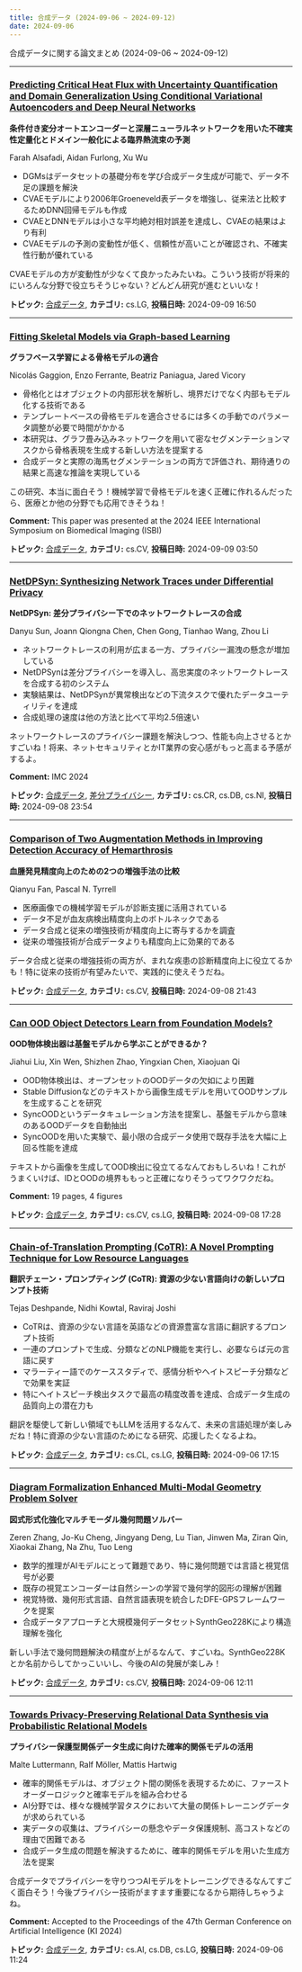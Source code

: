 ```yaml
---
title: 合成データ (2024-09-06 ~ 2024-09-12)
date: 2024-09-06
---
```


合成データに関する論文まとめ (2024-09-06 ~ 2024-09-12)


- - -

### [Predicting Critical Heat Flux with Uncertainty Quantification and Domain Generalization Using Conditional Variational Autoencoders and Deep Neural Networks](http://arxiv.org/abs/2409.05790)

**条件付き変分オートエンコーダーと深層ニューラルネットワークを用いた不確実性定量化とドメイン一般化による臨界熱流束の予測**

Farah Alsafadi, Aidan Furlong, Xu Wu

- DGMsはデータセットの基礎分布を学び合成データ生成が可能で、データ不足の課題を解決
- CVAEモデルにより2006年Groeneveld表データを増強し、従来法と比較するためDNN回帰モデルも作成
- CVAEとDNNモデルは小さな平均絶対相対誤差を達成し、CVAEの結果はより有利
- CVAEモデルの予測の変動性が低く、信頼性が高いことが確認され、不確実性行動が優れている

CVAEモデルの方が変動性が少なくて良かったみたいね。こういう技術が将来的にいろんな分野で役立ちそうじゃない？どんどん研究が進むといいな！



**トピック:** [合成データ](../../sd), **カテゴリ:** cs.LG, **投稿日時:** 2024-09-09 16:50


- - -

### [Fitting Skeletal Models via Graph-based Learning](http://arxiv.org/abs/2409.05311)

**グラフベース学習による骨格モデルの適合**

Nicolás Gaggion, Enzo Ferrante, Beatriz Paniagua, Jared Vicory

- 骨格化とはオブジェクトの内部形状を解析し、境界だけでなく内部もモデル化する技術である
- テンプレートベースの骨格モデルを適合させるには多くの手動でのパラメータ調整が必要で時間がかかる
- 本研究は、グラフ畳み込みネットワークを用いて密なセグメンテーションマスクから骨格表現を生成する新しい方法を提案する
- 合成データと実際の海馬セグメンテーションの両方で評価され、期待通りの結果と高速な推論を実現している

この研究、本当に面白そう！機械学習で骨格モデルを速く正確に作れるんだったら、医療とか他の分野でも応用できそうね！

**Comment:** This paper was presented at the 2024 IEEE International Symposium on   Biomedical Imaging (ISBI)

**トピック:** [合成データ](../../sd), **カテゴリ:** cs.CV, **投稿日時:** 2024-09-09 03:50


- - -

### [NetDPSyn: Synthesizing Network Traces under Differential Privacy](http://arxiv.org/abs/2409.05249)

**NetDPSyn: 差分プライバシー下でのネットワークトレースの合成**

Danyu Sun, Joann Qiongna Chen, Chen Gong, Tianhao Wang, Zhou Li

- ネットワークトレースの利用が広まる一方、プライバシー漏洩の懸念が増加している
- NetDPSynは差分プライバシーを導入し、高忠実度のネットワークトレースを合成する初のシステム
- 実験結果は、NetDPSynが異常検出などの下流タスクで優れたデータユーティリティを達成
- 合成処理の速度は他の方法と比べて平均2.5倍速い

ネットワークトレースのプライバシー課題を解決しつつ、性能も向上させるとかすごいね！将来、ネットセキュリティとかIT業界の安心感がもっと高まる予感がするよ。

**Comment:** IMC 2024

**トピック:** [合成データ](../../sd), [差分プライバシー](../../dp), **カテゴリ:** cs.CR, cs.DB, cs.NI, **投稿日時:** 2024-09-08 23:54


- - -

### [Comparison of Two Augmentation Methods in Improving Detection Accuracy of Hemarthrosis](http://arxiv.org/abs/2409.05225)

**血腫発見精度向上のための2つの増強手法の比較**

Qianyu Fan, Pascal N. Tyrrell

- 医療画像での機械学習モデルが診断支援に活用されている
- データ不足が血友病検出精度向上のボトルネックである
- データ合成と従来の増強技術が精度向上に寄与するかを調査
- 従来の増強技術が合成データよりも精度向上に効果的である

データ合成と従来の増強技術の両方が、まれな疾患の診断精度向上に役立てるかも！特に従来の技術が有望みたいで、実践的に使えそうだね。



**トピック:** [合成データ](../../sd), **カテゴリ:** cs.CV, **投稿日時:** 2024-09-08 21:43


- - -

### [Can OOD Object Detectors Learn from Foundation Models?](http://arxiv.org/abs/2409.05162)

**OOD物体検出器は基盤モデルから学ぶことができるか？**

Jiahui Liu, Xin Wen, Shizhen Zhao, Yingxian Chen, Xiaojuan Qi

- OOD物体検出は、オープンセットのOODデータの欠如により困難
- Stable Diffusionなどのテキストから画像生成モデルを用いてOODサンプルを生成することを研究
- SyncOODというデータキュレーション方法を提案し、基盤モデルから意味のあるOODデータを自動抽出
- SyncOODを用いた実験で、最小限の合成データ使用で既存手法を大幅に上回る性能を達成

テキストから画像を生成してOOD検出に役立てるなんておもしろいね！これがうまくいけば、IDとOODの境界ももっと正確になりそうってワクワクだね。

**Comment:** 19 pages, 4 figures

**トピック:** [合成データ](../../sd), **カテゴリ:** cs.CV, cs.LG, **投稿日時:** 2024-09-08 17:28


- - -

### [Chain-of-Translation Prompting (CoTR): A Novel Prompting Technique for Low Resource Languages](http://arxiv.org/abs/2409.04512)

**翻訳チェーン・プロンプティング (CoTR): 資源の少ない言語向けの新しいプロンプト技術**

Tejas Deshpande, Nidhi Kowtal, Raviraj Joshi

- CoTRは、資源の少ない言語を英語などの資源豊富な言語に翻訳するプロンプト技術
- 一連のプロンプトで生成、分類などのNLP機能を実行し、必要ならば元の言語に戻す
- マラーティー語でのケーススタディで、感情分析やヘイトスピーチ分類などで効果を実証
- 特にヘイトスピーチ検出タスクで最高の精度改善を達成、合成データ生成の品質向上の潜在力も

翻訳を駆使して新しい領域でもLLMを活用するなんて、未来の言語処理が楽しみだね！特に資源の少ない言語のためになる研究、応援したくなるよね。



**トピック:** [合成データ](../../sd), **カテゴリ:** cs.CL, cs.LG, **投稿日時:** 2024-09-06 17:15


- - -

### [Diagram Formalization Enhanced Multi-Modal Geometry Problem Solver](http://arxiv.org/abs/2409.04214)

**図式形式化強化マルチモーダル幾何問題ソルバー**

Zeren Zhang, Jo-Ku Cheng, Jingyang Deng, Lu Tian, Jinwen Ma, Ziran Qin, Xiaokai Zhang, Na Zhu, Tuo Leng

- 数学的推理がAIモデルにとって難題であり、特に幾何問題では言語と視覚信号が必要
- 既存の視覚エンコーダーは自然シーンの学習で幾何学的図形の理解が困難
- 視覚特徴、幾何形式言語、自然言語表現を統合したDFE-GPSフレームワークを提案
- 合成データアプローチと大規模幾何データセットSynthGeo228Kにより構造理解を強化

新しい手法で幾何問題解決の精度が上がるなんて、すごいね。SynthGeo228Kとか名前からしてかっこいいし、今後のAIの発展が楽しみ！



**トピック:** [合成データ](../../sd), **カテゴリ:** cs.CV, **投稿日時:** 2024-09-06 12:11


- - -

### [Towards Privacy-Preserving Relational Data Synthesis via Probabilistic Relational Models](http://arxiv.org/abs/2409.04194)

**プライバシー保護型関係データ生成に向けた確率的関係モデルの活用**

Malte Luttermann, Ralf Möller, Mattis Hartwig

- 確率的関係モデルは、オブジェクト間の関係を表現するために、ファーストオーダーロジックと確率モデルを組み合わせる
- AI分野では、様々な機械学習タスクにおいて大量の関係トレーニングデータが求められている
- 実データの収集は、プライバシーの懸念やデータ保護規制、高コストなどの理由で困難である
- 合成データ生成の問題を解決するために、確率的関係モデルを用いた生成方法を提案

合成データでプライバシーを守りつつAIモデルをトレーニングできるなんてすごく面白そう！今後プライバシー技術がますます重要になるから期待しちゃうよね。

**Comment:** Accepted to the Proceedings of the 47th German Conference on   Artificial Intelligence (KI 2024)

**トピック:** [合成データ](../../sd), **カテゴリ:** cs.AI, cs.DB, cs.LG, **投稿日時:** 2024-09-06 11:24
